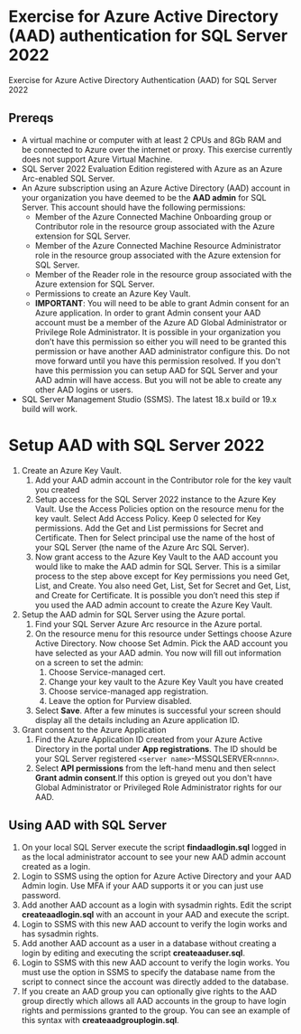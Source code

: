 # Exercise for Azure Active Directory (AAD) authentication for SQL Server 2022

Exercise for Azure Active Directory Authentication (AAD) for SQL Server 2022

## Prereqs

- A virtual machine or computer with at least 2 CPUs and 8Gb RAM and be connected to Azure over the internet or proxy. This exercise currently does not support Azure Virtual Machine.
- SQL Server 2022 Evaluation Edition registered with Azure as an Azure Arc-enabled SQL Server.
- An Azure subscription using an Azure Active Directory (AAD) account in your organization you have deemed to be the **AAD admin** for SQL Server. This account should have the following permissions:
    - Member of the Azure Connected Machine Onboarding group or Contributor role in the resource group associated with the Azure extension for SQL Server.
    - Member of the Azure Connected Machine Resource Administrator role in the resource group associated with the Azure extension for SQL Server.
    - Member of the Reader role in the resource group associated with the Azure extension for SQL Server.
    - Permissions to create an Azure Key Vault.
    - **IMPORTANT**: You will need to be able to grant Admin consent for an Azure application. In order to grant Admin consent your AAD account must be a member of the Azure AD Global Administrator or Privilege Role Administrator. It is possible in your organization you don’t have this permission so either you will need to be granted this permission or have another AAD administrator configure this. Do not move forward until you have this permission resolved. If you don't have this permission you can setup AAD for SQL Server and your AAD admin will have access. But you will not be able to create any other AAD logins or users.
- SQL Server Management Studio (SSMS). The latest 18.x build or 19.x build will work.

# Setup AAD with SQL Server 2022

1. Create an Azure Key Vault.
    1. Add your AAD admin account in the Contributor role for the key vault you created
    1. Setup access for the SQL Server 2022 instance to the Azure Key Vault. Use the Access Policies option on the resource menu for the key vault. Select Add Access Policy. Keep 0 selected for Key permissions. Add the Get and List permissions for Secret and Certificate. Then for Select principal use the name of the host of your SQL Server (the name of the Azure Arc SQL Server).
    1. Now grant access to the Azure Key Vault to the AAD account you would like to make the AAD admin for SQL Server. This is a similar process to the step above except for Key permissions you need Get, List, and Create. You also need Get, List, Set for Secret and Get, List, and Create for Certificate. It is possible you don’t need this step if you used the AAD admin account to create the Azure Key Vault.
1. Setup the AAD admin for SQL Server using the Azure portal.
    1. Find your SQL Server Azure Arc resource in the Azure portal.
    1. On the resource menu for this resource under Settings choose Azure Active Directory. Now choose Set Admin. Pick the AAD account you have selected as your AAD admin. You now will fill out information on a screen to set the admin:
        1. Choose Service-managed cert.
        1. Change your key vault to the Azure Key Vault you have created
        1. Choose service-managed app registration.
        1. Leave the option for Purview disabled.
    1. Select **Save**. After a few minutes is successful your screen should display all the details including an Azure application ID.
1.  Grant consent to the Azure Application
    1. Find the Azure Application ID created from your Azure Active Directory in the portal under **App registrations**. The ID should be your SQL Server registered `<server name>`-MSSQLSERVER`<nnnn>`.
    1. Select **API permissions** from the left-hand menu and then select **Grant admin consent**.If this option is greyed out you don't have Global Administrator or Privileged Role Administrator rights for our AAD.

## Using AAD with SQL Server

1. On your local SQL Server execute the script **findaadlogin.sql** logged in as the local administrator account to see your new AAD admin account created as a login.
1. Login to SSMS using the option for Azure Active Directory and your AAD Admin login. Use MFA if your AAD supports it or you can just use password.
1. Add another AAD account as a login with sysadmin rights. Edit the script **createaadlogin.sql** with an account in your AAD and execute the script.
1. Login to SSMS with this new AAD account to verify the login works and has sysadmin rights.
1. Add another AAD account as a user in a database without creating a login by editing and executing the script **createaaduser.sql**.
1. Login to SSMS with this new AAD account to verify the login works. You must use the option in SSMS to specify the database name from the script to connect since the account was directly added to the database.
1. If you create an AAD group you can optionally give rights to the AAD group directly which allows all AAD accounts in the group to have login rights and permissions granted to the group. You can see an example of this syntax with **createaadgrouplogin.sql**.